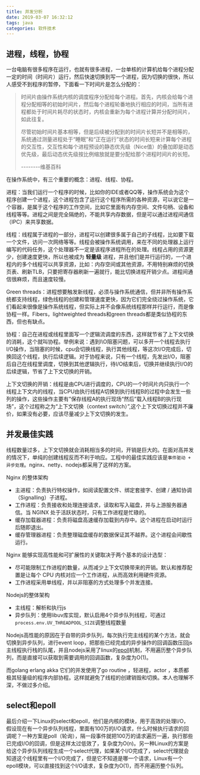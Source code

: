```yaml
---
title: 并发分析
date: 2019-03-07 16:32:12
tags: java
categories: 软件技术
---
```


## 进程，线程，协程

一台电脑有很多程序在运行，也就有很多进程，一台单核的计算机给每个进程分配一定的时间（时间片）运行，然后快速切换到写一个进程，因为切换的很快，所以人感受不到程序的暂停，下面看一下时间片是怎么分配的：

>时间片由操作系统内核的调度程序分配给每个进程。首先，内核会给每个进程分配相等的初始时间片，然后每个进程轮番地执行相应的时间，当所有进程都处于时间片耗尽的状态时，内核会重新为每个进程计算并分配时间片，如此往复。  
>
>尽管初始时间片基本相等，但是后续被分配到的时间片长短并不是相等的，系统通过测量进程处于“睡眠”和“正在运行”状态的时间长短来计算每个进程的交互性，交互性和每个进程预设的静态优先级（Nice值）的叠加即是动态优先级，最后动态优先级按比例缩放就是要分配给那个进程时间片的长短。  
>
>--------维基百科

在操作系统中，有三个重要的概念：进程、线程、协程。

进程：当我们运行一个程序的时候，比如你的IDE或者QQ等，操作系统会为这个程序创建一个进程，这个进程包含了运行这个程序所需的各种资源，可以说它是一个容器，是属于这个程序的工作空间，比如它里面有内存空间、文件句柄、设备和线程等等。进程之间是完全隔绝的，不能共享内存数据，但是可以通过进程间通信（IPC）来共享数据。

线程：线程属于进程的一部分，进程可以创建很多属于自己的子线程，比如要下载一个文件，访问一次网络等等。线程会被操作系统调用，来在不同的处理器上运行编写的代码任务，这个处理器不一定是该程序进程所在的处理。线程占用的资源更少，创建速度更快，所以也被成为 **轻量级** 进程，并且他们是并行运行的，一个进程内的多个线程可以共享资源，比如：内存空间或其他资源，不用特别麻烦的切换页表、刷新TLB，只要把寄存器刷新一遍就行，能比切换进程开销少点。进程间通信很麻烦，而且速度较慢。

Green threads：进程想要触发新线程，必须与操作系统通信，但并非所有操作系统都支持线程，绿色线程的创建和管理速度更快，因为它们完全绕过操作系统，它们看起来很像是操作系统线程，但实际上并不会像系统线程那样并行运行，而是像协程一样。Fibers，lightweighted threads和green threads都是类似协程的东西，但也有缺点。

协程：自己在进程或线程里面写一个逻辑流调度的东西，这样就节省了上下文切换的消耗，这个就叫协程。举例来说：遇到I\O阻塞问题，可以多开一个线程去执行I/O操作，当阻塞的时候，cpu会切换线程，执行其他线程，等这次I/O完成后，切换回这个线程，执行后续逻辑。对于协程来说，只有一个线程，先发出I/O，阻塞后自己在线程里调度，切换到其他逻辑执行，待I/O结束后，切换并继续执行I/O的后续逻辑，节省了上下文切换的开销。

上下文切换的开销：线程是由CPU进行调度的，CPU的一个时间片内只执行一个线程上下文内的线程，当CPU由执行线程A切换到执行线程B的过程中会发生一些列的操作，这些操作主要有”保存线程A的执行现场“然后”载入线程B的执行现场”，这个过程称之为“上下文切换（context switch）”,这个上下文切换过程并不廉价，如果没有必要，应该尽量减少上下文切换的发生。

## 并发最佳实践

线程数量过多，上下文切换就会消耗相当多的时间，开销是巨大的。在面对高并发的情况下，单纯的创建线程反而不利于响应。工程中的最佳实践应该是`事件驱动 + 异步处理`。nginx、netty、nodejs都采用了这样的方案。

Nginx 的整体架构

- 主进程：负责执行特权操作，如阅读配置文件、绑定套接字、创建 / 通知协调（Signalling）子进程。
- 工作进程：负责接收和处理连接请求，读取和写入磁盘，并与上游服务器通信。当 NGINX 处于活跃状态时，只有工作进程是忙碌的。
- 缓存加载器进程：负责将磁盘高速缓存加载到内存中。这个进程在启动时运行后随即退出。
- 缓存管理器进程：负责整理磁盘缓存的数据保证其不越界。这个进程会间歇性运行。

Nginx 能够实现高性能和可扩展性的关键取决于两个基本的设计选型：

- 尽可能限制工作进程的数量，从而减少上下文切换带来的开销。默认和推荐配置是让每个 CPU 内核对应一个工作进程，从而高效利用硬件资源。
- 工作进程采用单线程，并以非阻塞的方式处理多个并发连接。

Nodejs的整体架构

- 主线程：解析和执行js
- 异步队列：使用libuv库实现，默认启用4个异步队列线程，可通过`process.env.UV_THREADPOOL_SIZE`调整线程数量

Nodejs高性能的原因在于自带的异步队列，每次执行完主线程的某个方法，就会切换到异步队列，进行event loop，把那些已经完成的异步操作的回调函数压回js主线程执行栈的队尾，并且nodejs采用了linux的[epoll](https://www.zhihu.com/question/20122137/answer/14049112)机制，不用遍历整个异步队列，而是直接可以获取到需要调用的回调函数，复杂度为O(1)。

而golang erlang akka 它们的并发使用了go routine ，轻进程，actor ，本质都极其轻量级的程序内部协程。这样就避免了线程的创建销毁和切换。本人也理解不深，不做过多介绍。

## select和epoll

最后介绍一下Linux的select和epoll，他们是内核的模块，用于高效的处理I/O，假设现在有一个异步队列线程，里面有100万的I/O请求，什么时候执行请求的回调呢？一种方案是poll（轮询），隔一段事件就把100万的请求遍历一遍，执行那些已完成I/O的回调，但是这样太过低效了，复杂度为O(n)。另一种Linux的方案是给这个异步队列线程生成一个select代理，如果某个I/O完成了，select代理就会知道这个线程里有一个I/O完成了，但是它不知道是哪一个请求，Linux有一个epoll模块，可以直接找到这个I/O请求，复杂度为O(1)，而不用遍历整个队列。